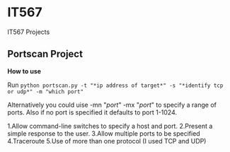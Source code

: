 # IT567
IT567 Projects
## Portscan Project
**How to use**

Run `python portscan.py -t "*ip address of target*" -s "*identify tcp or udp*" -m "which port"`

Alternatively you could uise -mn "*port*" -mx "*port*" to specify a range of ports. Also if no port is specified it defaults to port 1-1024.

1.Allow command-line switches to specify a host and port.
2.Present a simple response to the user.
3.Allow multiple ports to be specified
4.Traceroute
5.Use of more than one protocol (I used TCP and UDP)

